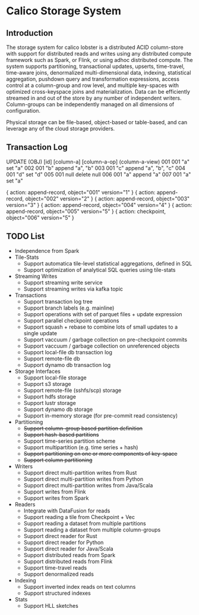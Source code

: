# Calico Storage System
## Introduction
The storage system for calico lobster is a distributed ACID column-store with 
support for distributed reads and writes using any distributed compute 
framework such as Spark, or Flink, or using adhoc distributed compute. The 
system supports partitioning, transactional updates, upserts, time-travel, time-aware joins, denormalized multi-dimensional data, indexing, 
statistical aggregation, pushdown query and transformation expressions, access 
control at a column-group and row level, and multiple key-spaces with optimized
cross-keyspace joins and materialization. Data can be efficiently streamed in 
and out of the store by any number of independent writers. Column-groups can be 
independently managed on all dimensions of configuration.

Physical storage can be file-based, object-based or table-based, and can leverage 
any of the cloud storage providers.

## Transaction Log

UPDATE
(OBJ)   [id]    [column-a]  [column-a-op]   (column-a-view)
001     001     "a"         set             "a"
002     001     "b"         append          "a", "b"
003     001     "c"         append          "a", "b", "c"
004     001     "d"         set             "d"
005     001     null        delete          null
006     001     "a"         append          "a"
007     001     "a"         set             "a"

{ action: append-record, object="001" version="1" }
{ action: append-record, object="002" version="2" }
{ action: append-record, object="003" version="3" }
{ action: append-record, object="004" version="4" }
{ action: append-record, object="005" version="5" }
{ action: checkpoint,    object="006" version="5" }



## TODO List
* Independence from Spark
* Tile-Stats
  * Support automatica tile-level statistical aggregations, defined in SQL
  * Support optimization of analytical SQL queries using tile-stats
* Streaming Writes
  * Support streaming write service
  * Support streaming writes via kafka topic
* Transactions
  * Support transaction log tree
  * Support branch labels (e.g. mainline)
  * Support operations with set of parquet files + update expression
  * Support parallel checkpoint operations
  * Support squash + rebase to combine lots of small updates to a single update
  * Support vaccuum / garbage collection on pre-checkpoint commits
  * Support vaccuum / garbage collection on unreferenced objects
  * Support local-file db transaction log
  * Support remote-file db 
  * Support dynamo db transaction log
* Storage Interfaces
  * Support local-file storage
  * Support s3 storage
  * Support remote-file (sshfs/scp) storage
  * Support hdfs storage
  * Support lustr storage
  * Support dynamo db storage
  * Support in-memory storage (for pre-commit read consistency)
* Partitioning
  * ~~Support column-group based partition definition~~
  * ~~Support hash-based partitions~~
  * Support time-series partition scheme
  * Support multipartition (e.g. time series + hash)
  * ~~Support partitioning on one or more components of key-space~~
  * ~~Support column partitioning~~
* Writers
  * Support direct multi-partition writes from Rust
  * Support direct multi-partition writes from Python
  * Support direct multi-partition writes from Java/Scala
  * Support writes from Flink
  * Support writes from Spark
* Readers
  * Integrate with DataFusion for reads
  * Support reading a tile from Checkpoint + Vec<Update>
  * Support reading a dataset from multiple partitions
  * Support reading a dataset from multiple column-groups
  * Support direct reader for Rust
  * Support direct reader for Python
  * Support direct reader for Java/Scala
  * Support distributed reads from Spark
  * Support distributed reads from Flink
  * Support time-travel reads
  * Support denormalized reads
* Indexing
  * Support inverted index reads on text columns
  * Support structured indexes
* Stats
  * Support HLL sketches
 
 
  






